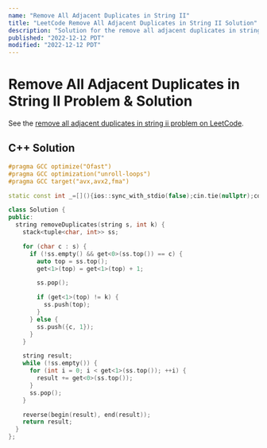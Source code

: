 ```yaml
---
name: "Remove All Adjacent Duplicates in String II"
title: "LeetCode Remove All Adjacent Duplicates in String II Solution"
description: "Solution for the remove all adjacent duplicates in string ii problem from LeetCode."
published: "2022-12-12 PDT"
modified: "2022-12-12 PDT"
---
```


# Remove All Adjacent Duplicates in String II Problem & Solution

See the [remove all adjacent duplicates in string ii problem on LeetCode](https://leetcode.com/problems/remove-all-adjacent-duplicates-in-string-ii).

## C++ Solution

```cpp
#pragma GCC optimize("Ofast")
#pragma GCC optimization("unroll-loops")
#pragma GCC target("avx,avx2,fma")

static const int _=[](){ios::sync_with_stdio(false);cin.tie(nullptr);cout.tie(nullptr);return 0;}();

class Solution {
public:
  string removeDuplicates(string s, int k) {
    stack<tuple<char, int>> ss;

    for (char c : s) {
      if (!ss.empty() && get<0>(ss.top()) == c) {
        auto top = ss.top();
        get<1>(top) = get<1>(top) + 1;

        ss.pop();

        if (get<1>(top) != k) {
          ss.push(top);
        }
      } else {
        ss.push({c, 1});
      }
    }

    string result;
    while (!ss.empty()) {
      for (int i = 0; i < get<1>(ss.top()); ++i) {
        result += get<0>(ss.top());
      }
      ss.pop();
    }

    reverse(begin(result), end(result));
    return result;
  }
};
```

